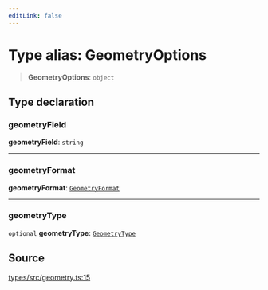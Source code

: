 ```yaml
---
editLink: false
---
```


# Type alias: GeometryOptions

> **GeometryOptions**: `object`

## Type declaration

### geometryField

**geometryField**: `string`

---

### geometryFormat

**geometryFormat**: [`GeometryFormat`](type-alias.GeometryFormat.md)

---

### geometryType

`optional` **geometryType**: [`GeometryType`](type-alias.GeometryType.md)

## Source

[types/src/geometry.ts:15](https://github.com/directus/directus/blob/7789a6c53/packages/types/src/geometry.ts#L15)
